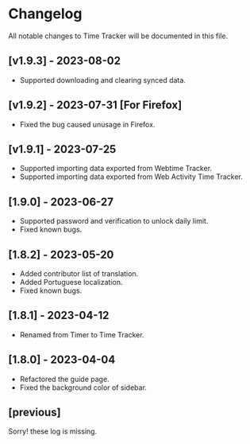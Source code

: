 # Changelog

All notable changes to Time Tracker will be documented in this file.

## [v1.9.3] - 2023-08-02

- Supported downloading and clearing synced data.

## [v1.9.2] - 2023-07-31 [For Firefox]

- Fixed the bug caused unusage in Firefox.

## [v1.9.1] - 2023-07-25

- Supported importing data exported from Webtime Tracker.
- Supported importing data exported from Web Activity Time Tracker.

## [1.9.0] - 2023-06-27

- Supported password and verification to unlock daily limit.
- Fixed known bugs.

## [1.8.2] - 2023-05-20

- Added contributor list of translation.
- Added Portuguese localization.
- Fixed known bugs.

## [1.8.1] - 2023-04-12

- Renamed from Timer to Time Tracker.

## [1.8.0] - 2023-04-04

- Refactored the guide page.
- Fixed the background color of sidebar.

## [previous] 

Sorry! these log is missing.
